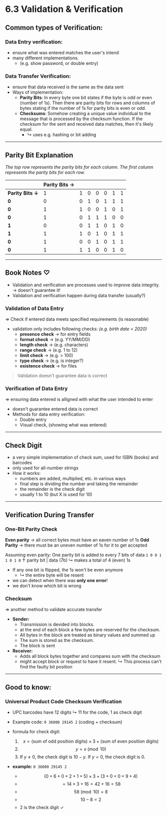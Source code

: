 # 6.3 Validation & Verification

## Common types of Verification:

### Data Entry verification:
- ensure what was entered matches the user's intend
- many different implementations.
	- (e.g. show password, or double entry)

### Data Transfer Verification:
- ensure that data received is the same as the data sent
- Ways of implementation:
	- **Parity Bits**: In every byte one bit states if the byte is odd or even (number of 1s). Then there are parity bits for rows and columns of bytes stating if the number of 1s for parity bits is even or odd.
	- **Checksums**: Somehow creating a unique value individual to the message that is processed by the checksum function. If the checksum for the sent and received data matches, then it's likely equal.
		- ↳ uses e.g. hashing or bit adding

---
## Parity Bit Explanation

*The top row represents the parity bits for each column. The first column represents the parity bits for each row.*

| | Parity Bits → | | | | | | |
|---|---|---|---|---|---|---|---|
|**Parity Bits ↓**| 1 | 1 | 0 | 0 | 0 | 1 | 1 |
|**0**| 0 | 0 | 1 | 0 | 1 | 1 | 1 |
|**0**| 1 | 1 | 0 | 0 | 1 | 0 | 1 |
|**0**| 1 | 0 | 1 | 1 | 1 | 0 | 0 |
|**1**| 0 | 0 | 1 | 1 | 0 | 1 | 0 |
|**1**| 1 | 1 | 0 | 1 | 0 | 1 | 1 |
|**0**| 1 | 0 | 0 | 1 | 0 | 1 | 1 |
|**0**| 1 | 1 | 1 | 0 | 0 | 1 | 0 |

---
## Book Notes ♡

- Validation and verification are processes used to improve data integrity. → doesn't guarantee it!
- Validation and verification happen during data transfer (usually?)

### Validation of Data Entry
⇒ Check if entered data meets specified requirements (is reasonable)
- validation only includes following checks: *(e.g. birth date < 2020)*
	- **presence check** → for entry fields
	- **format check** → (e.g. YY/MM/DD)
	- **length check** → (e.g. characters)
	- **range check** → (e.g. 1 to 12)
	- **limit check** → (e.g. > 100)
	- **type check** → (e.g. is integer?)
	- **existence check** → for files
> Validation doesn't guarantee data is correct

### Verification of Data Entry
⇒ ensuring data entered is alligned with what the user intended to enter
- doesn't guarantee entered data is correct
- Methods for data entry verification:
	- Double entry
	- Visual check, (showing what was entered)

---
## Check Digit
- a very simple implementation of check sum, used for ISBN (books) and barcodes
- only used for all-number strings
- How it works:
	- numbers are added, multiplied, etc. in various ways
	- final step is dividing the number and taking the remainder
	- the remainder is the check digit
	- usually 1 to 10 (but X is used for 10)

---
## Verification During Transfer

### One-Bit Parity Check
**Even parity** → all correct bytes must have an eaven number of 1s
**Odd Parity** → there must be an uneven number of 1s for it to get accepted

Assuming even parity: One parity bit is added to every 7 bits of data
`1 0 0 1 1 0 1 0`
↑ parity bit | data (7b)
↳ makes a total of 4 (even) 1s
- If any one bit is flipped, the 1s won't be even anymore
	- ↳ the entire byte will be resent
- we can detect when there was **only one error**!
- we don't know which bit is wrong

### Checksum
=> another method to validate accurate transfer
- **Sender:**
	- Transmission is devided into blocks.
	- at the end of each block a few bytes are reserved for the checksum.
	- All bytes in the block are treated as binary values and summed up
	- The sum is stored as the checksum.
	- The block is sent
- **Receiver:**
	- Adds all block bytes together and compares sum with the checksum
	- might accept block or request to have it resent.
↳ This process can't find the faulty bit position

---
## Good to know:
### Universal Product Code Checksum Verification
- UPC barcodes have 12 digits
	↳ 11 for the code, 1 as check digit
- Example code: `0 36000 29145 2` (coding + checksum)
- formula for check digit:
  1. $$ x = (\text{sum of odd position digits}) \times 3 + (\text{sum of even position digits}) $$
  2. $$ y = x \pmod{10} $$
  3. If $y \ne 0$, the check digit is $10-y$. If $y=0$, the check digit is $0$.

- **example:** `0 36000 29145 2`
  - $$ (0+6+0+2+1+5) \times 3 + (3+0+0+9+4) $$
  - $$ = 14 \times 3 + 16 = 42 + 16 = 58 $$
  - $$ 58 \pmod{10} = 8 $$
  - $$ 10 - 8 = 2 $$
  - 2 is the check digit ✓
